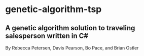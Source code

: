 # genetic-algorithm-tsp
## A genetic algorithm solution to traveling salesperson written in C#
By Rebecca Petersen, Davis Pearson, Bo Pace, and Brian Ostler
